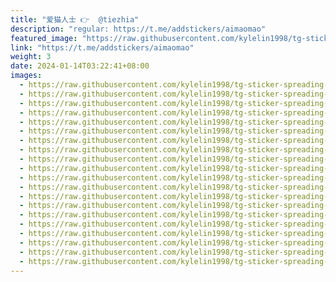 ```yaml
---
title: "爱猫人士 👉  @tiezhia"
description: "regular: https://t.me/addstickers/aimaomao"
featured_image: "https://raw.githubusercontent.com/kylelin1998/tg-sticker-spreading-worldwide-images/main/img/6dc50405-7edd-45fd-b285-689de7781459.jpg"
link: "https://t.me/addstickers/aimaomao"
weight: 3
date: 2024-01-14T03:22:41+08:00
images:
  - https://raw.githubusercontent.com/kylelin1998/tg-sticker-spreading-worldwide-images/main/img/6dc50405-7edd-45fd-b285-689de7781459.jpg
  - https://raw.githubusercontent.com/kylelin1998/tg-sticker-spreading-worldwide-images/main/img/ccc8312b-9b0c-40cf-b63e-b500d9e1882a.jpg
  - https://raw.githubusercontent.com/kylelin1998/tg-sticker-spreading-worldwide-images/main/img/01929e7f-7125-497e-a325-44401af7a9fa.jpg
  - https://raw.githubusercontent.com/kylelin1998/tg-sticker-spreading-worldwide-images/main/img/444c8d02-ac71-475f-873c-aa6cc1d87770.jpg
  - https://raw.githubusercontent.com/kylelin1998/tg-sticker-spreading-worldwide-images/main/img/c3b76d09-f24f-47f7-b875-9cf695d97fc2.jpg
  - https://raw.githubusercontent.com/kylelin1998/tg-sticker-spreading-worldwide-images/main/img/4a2ef8ae-743f-433f-85b6-dc698a6116f6.jpg
  - https://raw.githubusercontent.com/kylelin1998/tg-sticker-spreading-worldwide-images/main/img/8f6c122f-2337-443d-82a7-39021d1c898d.jpg
  - https://raw.githubusercontent.com/kylelin1998/tg-sticker-spreading-worldwide-images/main/img/949355e4-cf9d-4f25-a440-e07f66bef450.jpg
  - https://raw.githubusercontent.com/kylelin1998/tg-sticker-spreading-worldwide-images/main/img/1eeda6d4-9826-4235-b072-89543f31b087.jpg
  - https://raw.githubusercontent.com/kylelin1998/tg-sticker-spreading-worldwide-images/main/img/d304b4bd-4851-4908-8345-a9382a401358.jpg
  - https://raw.githubusercontent.com/kylelin1998/tg-sticker-spreading-worldwide-images/main/img/44b2899d-7ae1-4198-a59b-17cccfb5454b.jpg
  - https://raw.githubusercontent.com/kylelin1998/tg-sticker-spreading-worldwide-images/main/img/ba75d9e3-d794-4d87-9359-66affe961a24.jpg
  - https://raw.githubusercontent.com/kylelin1998/tg-sticker-spreading-worldwide-images/main/img/0e22cbf8-ad87-4ccb-821d-4ab00b937f63.jpg
  - https://raw.githubusercontent.com/kylelin1998/tg-sticker-spreading-worldwide-images/main/img/242439ef-71ab-42d6-b648-d51a1399e303.jpg
  - https://raw.githubusercontent.com/kylelin1998/tg-sticker-spreading-worldwide-images/main/img/24077ce0-6433-47db-8e4e-c8ccdce4c41d.jpg
  - https://raw.githubusercontent.com/kylelin1998/tg-sticker-spreading-worldwide-images/main/img/120b7a99-07d9-483a-90d0-7c9b4f98172f.jpg
  - https://raw.githubusercontent.com/kylelin1998/tg-sticker-spreading-worldwide-images/main/img/1a2b820e-94c5-4b05-b16e-b1e1da2c624f.jpg
  - https://raw.githubusercontent.com/kylelin1998/tg-sticker-spreading-worldwide-images/main/img/3075db31-1009-4541-b767-c7f6ec81b931.jpg
  - https://raw.githubusercontent.com/kylelin1998/tg-sticker-spreading-worldwide-images/main/img/c012f072-30a9-466e-a963-99ba34f61365.jpg
  - https://raw.githubusercontent.com/kylelin1998/tg-sticker-spreading-worldwide-images/main/img/3e846a9a-9540-4251-8d77-689153e0bdce.jpg
---
```

